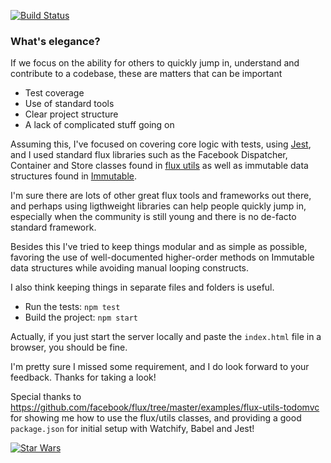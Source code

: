 
[![Build Status](https://travis-ci.org/gterzian/flux-challenge.svg)](https://travis-ci.org/gterzian/flux-challenge)

### What's elegance?

If we focus on the ability for others to quickly jump in, understand and contribute to a codebase, these are matters that can be important

- Test coverage
- Use of standard tools
- Clear project structure
- A lack of complicated stuff going on

Assuming this, I've focused on covering core logic with tests, using [Jest](http://facebook.github.io/jest/), and I used standard flux libraries such as the Facebook Dispatcher, Container and Store classes found in [flux utils](http://facebook.github.io/flux/docs/flux-utils.html) as well as immutable data structures found in [Immutable](http://facebook.github.io/immutable-js/).

I'm sure there are lots of other great flux tools and frameworks out there, and perhaps using ligthweight libraries can help people quickly jump in, especially when the community is still young and there is no de-facto standard framework.

Besides this I've tried to keep things modular and as simple as possible, favoring the use of well-documented higher-order methods on Immutable data structures while avoiding manual looping constructs.

I also think keeping things in separate files and folders is useful.

- Run the tests: `npm test`
- Build the project: `npm start`

Actually, if you just start the server locally and paste the `index.html` file in a browser, you should be fine.

I'm pretty sure I missed some requirement, and I do look forward to your feedback. Thanks for taking a look!

Special thanks to https://github.com/facebook/flux/tree/master/examples/flux-utils-todomvc for showing me how to use the flux/utils classes, and providing a good `package.json` for initial setup with Watchify, Babel and Jest!

[![Star Wars](http://www.beamsshopblog.jp/data/original/0/101/e822b31ffee5b6091dda9bfb0755abd0ebab21d8.jpg?1446603980)](http://www.beamsshopblog.jp/data/original/0/101/e822b31ffee5b6091dda9bfb0755abd0ebab21d8.jpg?1446603980)
